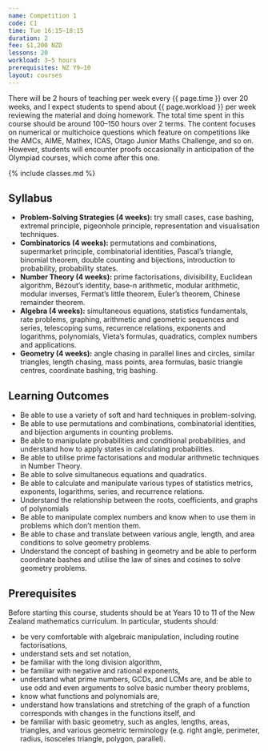 ```yaml
---
name: Competition 1
code: C1
time: Tue 16:15–18:15
duration: 2
fee: $1,200 NZD
lessons: 20
workload: 3–5 hours
prerequisites: NZ Y9–10
layout: courses
---
```


There will be 2 hours of teaching per week every {{ page.time }} over 20 weeks, and I expect students to spend about {{ page.workload }} per week reviewing the material and doing homework. The total time spent in this course should be around 100–150 hours over 2 terms.  The content focuses on numerical or multichoice questions which feature on competitions like the AMCs, AIME, Mathex, ICAS, Otago Junior Maths Challenge, and so on. However, students will encounter proofs occasionally in anticipation of the Olympiad courses, which come after this one.

{% include classes.md %}

## Syllabus
- **Problem-Solving Strategies (4 weeks):** try small cases, case bashing, extremal principle, pigeonhole principle, representation and visualisation techniques.
- **Combinatorics (4 weeks):** permutations and combinations, supermarket principle, combinatorial identities, Pascal’s triangle, binomial theorem, double counting and bijections, introduction to probability, probability states.
- **Number Theory (4 weeks):** prime factorisations, divisibility, Euclidean algorithm, Bézout’s identity, base-n arithmetic, modular arithmetic, modular inverses, Fermat’s little theorem, Euler’s theorem, Chinese remainder theorem.
- **Algebra (4 weeks):** simultaneous equations, statistics fundamentals, rate problems, graphing, arithmetic and geometric sequences and series, telescoping sums, recurrence relations, exponents and logarithms, polynomials, Vieta’s formulas, quadratics, complex numbers and applications.
- **Geometry (4 weeks):** angle chasing in parallel lines and circles, similar triangles, length chasing, mass points, area formulas, basic triangle centres, coordinate bashing, trig bashing.

<!--
- S1: Try small cases
- S2: Case bashing and Extremal Principle
- C1: Intro to Combinatorics
- C2: Combinatorial Identities
- C3: Intro to Probability
- C4: States and Applications
- N1: Primes and Factors
- N2: Euclid, Bézout, and Bases
- N3: Modular Arithmetic
- N4: Modular Inverses, Powers, and CRT
- A1: Algebra Fundamentals
- A2: Sequences and Exponents
- A3: Polynomials
- A4: Complex Numbers
- G1: Angle Chasing
- G2: Lengths and Areas
- G3: Triangle Centres
- G4: Coordinate and Trig Bashing
- S3: Problem Simplification & Training
- S4: Notation, Representation, and Visualization
-->

## Learning Outcomes
- Be able to use a variety of soft and hard techniques in problem-solving.
- Be able to use permutations and combinations, combinatorial identities, and bijection arguments in counting problems.
- Be able to manipulate probabilities and conditional probabilities, and understand how to apply states in calculating probabilities.
- Be able to utilise prime factorisations and modular arithmetic techniques in Number Theory. 
- Be able to solve simultaneous equations and quadratics.
- Be able to calculate and manipulate various types of statistics metrics, exponents, logarithms, series, and recurrence relations.
- Understand the relationship between the roots, coefficients, and graphs of polynomials
- Be able to manipulate complex numbers and know when to use them in problems which don’t mention them.
- Be able to chase and translate between various angle, length, and area conditions to solve geometry problems.
- Understand the concept of bashing in geometry and be able to perform coordinate bashes and utilise the law of sines and cosines to solve geometry problems.

## Prerequisites
Before starting this course, students should be at Years 10 to 11 of the New Zealand mathematics curriculum. In particular, students should:
- be very comfortable with algebraic manipulation, including routine factorisations,
- understand sets and set notation,
- be familiar with the long division algorithm,
- be familiar with negative and rational exponents,
- understand what prime numbers, GCDs, and LCMs are, and be able to use odd and even arguments to solve basic number theory problems,
- know what functions and polynomials are,
- understand how translations and stretching of the graph of a function corresponds with changes in the functions itself, and
- be familiar with basic geometry, such as angles, lengths, areas, triangles, and various geometric terminology (e.g. right angle, perimeter, radius, isosceles triangle, polygon, parallel).